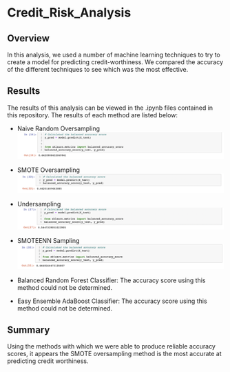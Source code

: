 # Credit_Risk_Analysis

## Overview

In this analysis, we used a number of machine learning techniques to try to create a model for predicting credit-worthiness. We compared the accuracy of the different techniques to see which was the most effective. 

## Results

The results of this analysis can be viewed in the .ipynb files contained in this repository. The results of each method are listed below: 

- Naive Random Oversampling
![Naive Score](Resources/naive_acc_score.png)

- SMOTE Oversampling
![Smote Score](Resources/smote_acc_score.png)

- Undersampling
![Under Score](Resources/under_acc_score.png)

- SMOTEENN Sampling
![Smoteenn Score](Resources/smoteenn_acc_score.png)

- Balanced Random Forest Classifier:
The accuracy score using this method could not be determined. 

- Easy Ensemble AdaBoost Classifier:
The accuracy score using this method could not be determined. 

## Summary

Using the methods with which we were able to produce reliable accuracy scores, it appears the SMOTE oversampling method is the most accurate at predicting credit worthiness. 
